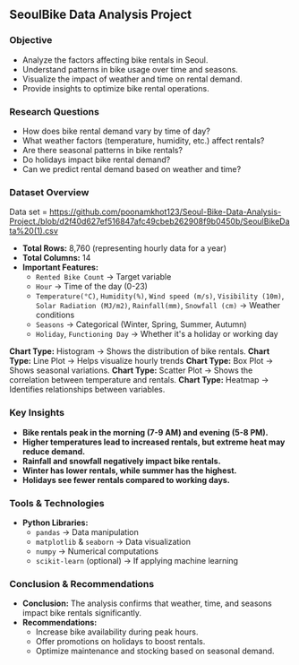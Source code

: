 ## **SeoulBike Data Analysis Project**  

### Objective
- Analyze the factors affecting bike rentals in Seoul.
- Understand patterns in bike usage over time and seasons.
- Visualize the impact of weather and time on rental demand.
- Provide insights to optimize bike rental operations.

###  Research Questions
- How does bike rental demand vary by time of day?
- What weather factors (temperature, humidity, etc.) affect rentals?
- Are there seasonal patterns in bike rentals?
- Do holidays impact bike rental demand?
- Can we predict rental demand based on weather and time?

### Dataset Overview
Data set = https://github.com/poonamkhot123/Seoul-Bike-Data-Analysis-Project./blob/d2f40d627ef516847afc49cbeb262908f9b0450b/SeoulBikeData%20(1).csv
- **Total Rows:** 8,760 (representing hourly data for a year)
- **Total Columns:** 14  
- **Important Features:**
  - `Rented Bike Count` → Target variable
  - `Hour` → Time of the day (0-23)
  - `Temperature(°C)`, `Humidity(%)`, `Wind speed (m/s)`, `Visibility (10m)`, `Solar Radiation (MJ/m2)`, `Rainfall(mm)`, `Snowfall (cm)` → Weather conditions
  - `Seasons` → Categorical (Winter, Spring, Summer, Autumn)
  - `Holiday`, `Functioning Day` → Whether it's a holiday or working day


 **Chart Type:** Histogram → Shows the distribution of bike rentals.
 **Chart Type:** Line Plot → Helps visualize hourly trends
 **Chart Type:** Box Plot → Shows seasonal variations.
 **Chart Type:** Scatter Plot → Shows the correlation between temperature and rentals.
 **Chart Type:** Heatmap → Identifies relationships between variables.

### Key Insights
- **Bike rentals peak in the morning (7-9 AM) and evening (5-8 PM).**
- **Higher temperatures lead to increased rentals, but extreme heat may reduce demand.**
- **Rainfall and snowfall negatively impact bike rentals.**
- **Winter has lower rentals, while summer has the highest.**
- **Holidays see fewer rentals compared to working days.**

### Tools & Technologies
- **Python Libraries:**
  - `pandas` → Data manipulation
  - `matplotlib` & `seaborn` → Data visualization
  - `numpy` → Numerical computations
  - `scikit-learn` (optional) → If applying machine learning


### Conclusion & Recommendations
- **Conclusion:** 
  The analysis confirms that weather, time, and seasons impact bike rentals significantly.  
- **Recommendations:**
  - Increase bike availability during peak hours.
  - Offer promotions on holidays to boost rentals.
  - Optimize maintenance and stocking based on seasonal demand.

